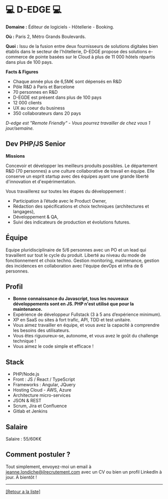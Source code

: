 # 💻 D-EDGE 💻

**Domaine :** Éditeur de logiciels -  Hôtellerie - Booking.

**Où :** Paris 2, Métro Grands Boulevards.

**Quoi :** Issu de la fusion entre deux fournisseurs de solutions digitales bien établis dans le secteur de l'hôtellerie, D-EDGE propose des solutions e-commerce de pointe basées sur le Cloud à plus de 11 000 hôtels répartis dans plus de 100 pays.

**Facts & Figures**

* Chaque année plus de 6,5M€ sont dépensés en R&D
* Pôle R&D à Paris et Barcelone
* 70 personnes en R&D
* D-EGDE est présent dans plus de 100 pays 
* 12 000 clients
* UX au coeur du business
* 350 collaborateurs dans 20 pays

*D-edge est "Remote Friendly" - Vous pourrez travailler de chez vous 1 jour/semaine.*

## Dev PHP/JS Senior

**Missions**

Concevoir et développer les meilleurs produits possibles. Le département R&D (70 personnes) a une culture collaborative de travail en équipe. Elle conserve un esprit startup avec des équipes ayant une grande liberté d'innovation et d'expérimentation.

Vous travaillerez sur toutes les étapes du développement :

* Participation à l’étude avec le Product Owner,
* Rédaction des spécifications et choix techniques (architectures et langages),
* Développement & QA,
* Suivi des indicateurs de production et évolutions futures.

## Équipe

Equipe pluridisciplinaire de 5/6 personnes avec un PO et un lead qui travaillent sur tout le cycle du produit. Liberté au niveau du mode de fonctionnement et choix techno. Gestion monitoring, maintenance, gestion des incidences en collaboration avec l'équipe devOps et infra de 6 personnes.

## Profil

* **Bonne connaissance du Javascript, tous les nouveaux développements sont en JS. PHP n'est utilisé que pour la maintenance.** 
* Expérience de développeur Fullstack (3 à 5 ans d’expérience minimum).
* XP en SaaS ou sites à fort trafic, API, TDD et test unitaire.
* Vous aimez travailler en équipe, et vous avez la capacité à comprendre les besoins des utilisateurs.
* Vous êtes riguoureux-se, autonome, et vous avez le goût du challenge technique !
* Vous aimez le code simple et efficace !

## Stack

* PHP/Node.js
* Front : JS / React / TypeScript
* Frameworks : Angular, JQuery
* Hosting Cloud - AWS, Azure
* Architecture micro-services
* JSON & REST 
* Scrum, Jira et Confluence
* Gitlab et Jenkins

## Salaire

Salaire : 55/60K€

## Comment postuler ?

Tout simplement, envoyez-moi un email à jeanne.londiche@jlrecrutement.com avec un CV ou bien un profil LinkedIn à jour. À bientôt ! 

----
<a href="https://github.com/jlondiche/job-board-php/blob/master/README.md">[Retour a la liste]</a>